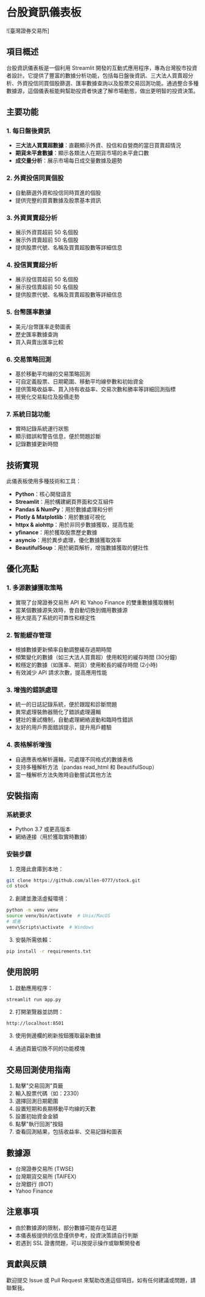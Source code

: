 # 台股資訊儀表板

![臺灣證券交易所]

## 項目概述

台股資訊儀表板是一個利用 Streamlit 開發的互動式應用程序，專為台灣股市投資者設計。它提供了豐富的數據分析功能，包括每日盤後資訊、三大法人買賣超分析、外資投信同買個股篩選、匯率數據查詢以及股票交易回測功能。通過整合多種數據源，這個儀表板能夠幫助投資者快速了解市場動態，做出更明智的投資決策。

## 主要功能

### 1. 每日盤後資訊
- **三大法人買賣超數據**：直觀顯示外資、投信和自營商的當日買賣超情況
- **期貨未平倉數據**：顯示各類法人在期貨市場的未平倉口數
- **成交量分析**：展示市場每日成交量數據及趨勢

### 2. 外資投信同買個股
- 自動篩選外資和投信同時買進的個股
- 提供完整的買賣數據及股票基本資訊

### 3. 外資買賣超分析
- 展示外資買超前 50 名個股
- 展示外資賣超前 50 名個股
- 提供股票代號、名稱及買賣超股數等詳細信息

### 4. 投信買賣超分析
- 展示投信買超前 50 名個股
- 展示投信賣超前 50 名個股
- 提供股票代號、名稱及買賣超股數等詳細信息

### 5. 台幣匯率數據
- 美元/台幣匯率走勢圖表
- 歷史匯率數據查詢
- 買入與賣出匯率比較

### 6. 交易策略回測
- 基於移動平均線的交易策略回測
- 可自定義股票、日期範圍、移動平均線參數和初始資金
- 提供策略收益率、買入持有收益率、交易次數和勝率等詳細回測指標
- 視覺化交易點位及股價走勢

### 7. 系統日誌功能
- 實時記錄系統運行狀態
- 顯示錯誤和警告信息，便於問題診斷
- 記錄數據更新時間

## 技術實現

此儀表板使用多種技術和工具：

- **Python**：核心開發語言
- **Streamlit**：用於構建網頁界面和交互組件
- **Pandas & NumPy**：用於數據處理和分析
- **Plotly & Matplotlib**：用於數據可視化
- **httpx & aiohttp**：用於非同步數據獲取，提高性能
- **yfinance**：用於獲取股票歷史數據
- **asyncio**：用於異步處理，優化數據獲取效率
- **BeautifulSoup**：用於網頁解析，增強數據獲取的健壯性

## 優化亮點

### 1. 多源數據獲取策略
- 實現了台灣證券交易所 API 和 Yahoo Finance 的雙重數據獲取機制
- 當某個數據源失效時，會自動切換到備用數據源
- 極大提高了系統的可靠性和穩定性

### 2. 智能緩存管理
- 根據數據更新頻率自動調整緩存過期時間
- 頻繁變化的數據（如三大法人買賣超）使用較短的緩存時間 (30分鐘)
- 較穩定的數據（如匯率、期貨）使用較長的緩存時間 (2小時)
- 有效減少 API 請求次數，提高應用性能

### 3. 增強的錯誤處理
- 統一的日誌記錄系統，便於跟蹤和診斷問題
- 異常處理裝飾器簡化了錯誤處理邏輯
- 健壯的重試機制，自動處理網絡波動和臨時性錯誤
- 友好的用戶界面錯誤提示，提升用戶體驗

### 4. 表格解析增強
- 自適應表格解析邏輯，可處理不同格式的數據表格
- 支持多種解析方法（pandas read_html 和 BeautifulSoup）
- 當一種解析方法失敗時自動嘗試其他方法

## 安裝指南

### 系統要求
- Python 3.7 或更高版本
- 網絡連接（用於獲取實時數據）

### 安裝步驟

1. 克隆此倉庫到本地：
```bash
git clone https://github.com/allen-0777/stock.git
cd stock
```

2. 創建並激活虛擬環境：
```bash
python -m venv venv
source venv/bin/activate  # Unix/MacOS
# 或者
venv\Scripts\activate  # Windows
```

3. 安裝所需依賴：
```bash
pip install -r requirements.txt
```

## 使用說明

1. 啟動應用程序：
```bash
streamlit run app.py
```

2. 打開瀏覽器並訪問：
```
http://localhost:8501
```

3. 使用側邊欄的刷新按鈕獲取最新數據

4. 通過頁籤切換不同的功能模塊

## 交易回測使用指南

1. 點擊"交易回測"頁籤
2. 輸入股票代碼（如：2330）
3. 選擇回測日期範圍
4. 設置短期和長期移動平均線的天數
5. 設置初始資金金額
6. 點擊"執行回測"按鈕
7. 查看回測結果，包括收益率、交易記錄和圖表

## 數據源

- 台灣證券交易所 (TWSE)
- 台灣期貨交易所 (TAIFEX)
- 台灣銀行 (BOT)
- Yahoo Finance

## 注意事項

- 由於數據源的限制，部分數據可能存在延遲
- 本儀表板提供的信息僅供參考，投資決策請自行判斷
- 若遇到 SSL 證書問題，可以按提示操作或聯繫開發者

## 貢獻與反饋

歡迎提交 Issue 或 Pull Request 來幫助改進這個項目。如有任何建議或問題，請聯繫我。

